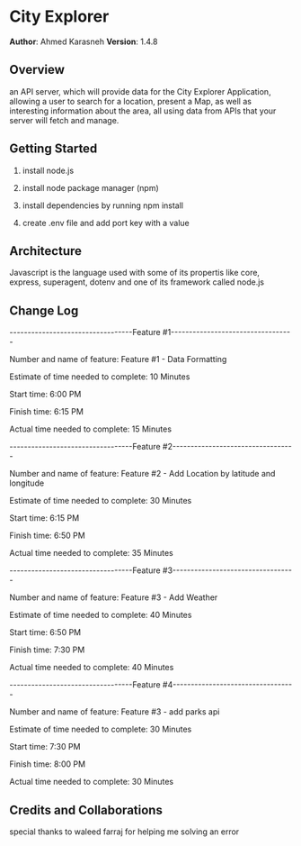 # City Explorer

**Author**: Ahmed Karasneh
**Version**: 1.4.8

## Overview

an API server, which will provide data for the City Explorer Application, allowing a user to search for a location, present a Map, as well as interesting information about the area, all using data from APIs that your server will fetch and manage.

## Getting Started

1. install node.js

1. install node package manager (npm)

1. install dependencies by running npm install

1. create .env file and add port key with a value

## Architecture

Javascript is the language used with some of its propertis like core, express, superagent, dotenv and one of its framework called node.js

## Change Log

----------------------------------Feature #1----------------------------------

Number and name of feature: Feature #1 - Data Formatting

Estimate of time needed to complete: 10 Minutes

Start time: 6:00 PM

Finish time: 6:15 PM

Actual time needed to complete: 15 Minutes

----------------------------------Feature #2----------------------------------

Number and name of feature: Feature #2 - Add Location by latitude and longitude

Estimate of time needed to complete: 30 Minutes

Start time: 6:15 PM

Finish time: 6:50 PM

Actual time needed to complete: 35 Minutes

----------------------------------Feature #3----------------------------------

Number and name of feature: Feature #3 - Add Weather

Estimate of time needed to complete: 40 Minutes

Start time: 6:50 PM

Finish time: 7:30 PM

Actual time needed to complete: 40 Minutes

----------------------------------Feature #4----------------------------------

Number and name of feature: Feature #3 - add parks api

Estimate of time needed to complete: 30 Minutes

Start time: 7:30 PM

Finish time: 8:00 PM

Actual time needed to complete: 30 Minutes

## Credits and Collaborations

special thanks to waleed farraj for helping me solving an error
